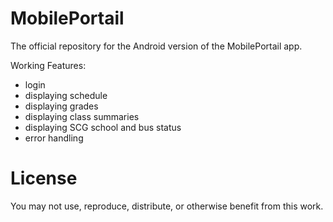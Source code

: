 # MobilePortail

The official repository for the Android version of the MobilePortail app.

Working Features:

 - login
 - displaying schedule
 - displaying grades
 - displaying class summaries
 - displaying SCG school and bus status
 - error handling

# License
You may not use, reproduce, distribute, or otherwise benefit from this work.
